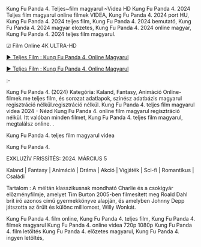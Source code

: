 Kung Fu Panda 4. Teljes~film magyarul ~Videa HD
Kung Fu Panda 4. 2024 Teljes film magyarul online filmek VIDEA, Kung Fu Panda 4. 2024 port HU, Kung Fu Panda 4. 2024 teljes film, Kung Fu Panda 4. 2024 bemutató, Kung Fu Panda 4. 2024 magyar elozetes, Kung Fu Panda 4. 2024 online magyar, Kung Fu Panda 4. 2024 teljes film magyarul.

☑ Film Online 4K ULTRA-HD

<a href="https://t.co/OyUgIwT9Ue">► Teljes Film : Kung Fu Panda 4. Online Magyarul</a>

<a href="https://t.co/OyUgIwT9Ue">► Teljes Film : Kung Fu Panda 4. Online Magyarul</a>

:-

Kung Fu Panda 4. (2024) Kategória: Kaland, Fantasy, Animáció Online-filmek.me teljes film, és sorozat adatlapok, színész adatbázis magyarul regisztráció nélkül.regisztráció nélkül. Kung Fu Panda 4. teljes film magyarul videa 2024 - Nézd Kung Fu Panda 4. online film magyarul regisztráció nélkül. Itt valóban minden filmet, Kung Fu Panda 4. teljes film magyarul, megtalálsz online.
.

Kung Fu Panda 4. teljes film magyarul videa

Kung Fu Panda 4.

EXKLUZÍV FRISSÍTÉS: 2024. MÁRCIUS 5

Kaland | Fantasy | Animáció | Dráma | Akció | Vígjáték | Sci-fi | Romantikus | Családi

Tartalom : A méltán klasszikusnak mondható Charlie és a csokigyár előzményfilmje, amelyet Tim Burton 2005-ben filmesített meg Roald Dahl brit író azonos című gyermekkönyve alapján, és amelyben Johnny Depp játszotta az őrült és különc milliomost, Willy Wonkát.

Kung Fu Panda 4. film online,
Kung Fu Panda 4. teljes film,
Kung Fu Panda 4. filmek magyarul
Kung Fu Panda 4. online videa 720p 1080p
Kung Fu Panda 4. film letöltés
Kung Fu Panda 4. előzetes magyarul,
Kung Fu Panda 4. ingyen letöltés,
